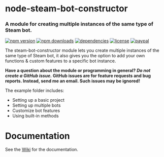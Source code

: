 # node-steam-bot-constructor
### A module for creating multiple instances of the same type of Steam bot. 
[![npm version](https://img.shields.io/npm/v/steam-bot-constructor.svg)](https://npmjs.com/package/steam-bot-constructor)
[![npm downloads](https://img.shields.io/npm/dm/steam-bot-constructor.svg)](https://npmjs.com/package/steam-bot-constructor)
[![dependencies](https://img.shields.io/david/SnaBe/node-steam-bot-constructor.svg)](https://david-dm.org/SnaBe/node-steam-bot-constructor)
[![license](https://img.shields.io/npm/l/steam-bot-constructor.svg)](https://github.com/SnaBe/node-steam-bot-constructor/blob/master/LICENSE)
[![paypal](https://img.shields.io/badge/paypal-donate-yellow.svg)](https://www.paypal.me/snabe)

The steam-bot-constructor module lets you create multiple instances of the same type of Steam bot, it also gives you the option to add your own functions & custom features to a specific bot instance. 

**Have a question about the module or programming in general? *Do not create a GitHub issue.* GitHub issues are for feature requests and bug reports. Instead, send me an email. Such issues may be ignored!**

The example folder includes:
- Setting up a basic project
- Setting up multiple bots
- Customize bot features
- Using built-in methods

# Documentation
See the [Wiki](https://github.com/SnaBe/node-steam-bot-constructor/wiki) for the documentation.
